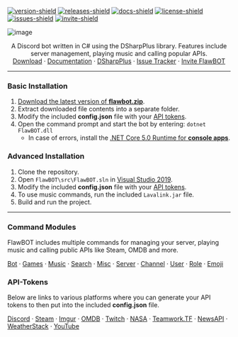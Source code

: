 <!-- BADGES -->
[![version-shield]][releases-link]
[![releases-shield]][releases-link]
[![docs-shield]][docs-link]
[![license-shield]][license-link]
[![issues-shield]][issues-link]
[![invite-shield]][invite-link]

![image](https://user-images.githubusercontent.com/6818236/133937428-8f74b640-52f9-4291-bf42-62929c9938a0.png)
<p align="center">
  <p align="center">
    A Discord bot written in C# using the DSharpPlus library. Features include server management, playing music and calling popular APIs.
    <br />
    <a href="https://github.com/CriticalFlaw/FlawBOT/releases/latest">Download</a>
    ·
    <a href="https://www.flawbot.criticalflaw.ca/">Documentation</a>
    ·
    <a href="https://github.com/DSharpPlus/DSharpPlus">DSharpPlus</a>
    ·
    <a href="https://github.com/CriticalFlaw/TF2HUD.Editor/issues">Issue Tracker</a>
    ·
    <a href="https://discordapp.com/oauth2/authorize?client_id=339833029013012483&scope=bot&permissions=66186303">Invite FlawBOT</a>
  </p>
</p>

<!-- MARKDOWN LINKS -->
[version-shield]: https://img.shields.io/github/release/CriticalFlaw/FlawBOT.svg?style=flat-square
[releases-shield]: https://img.shields.io/github/downloads/criticalflaw/flawbot/total?style=flat-square
[releases-link]: https://github.com/CriticalFlaw/FlawBOT/releases/latest
[docs-shield]: https://readthedocs.org/projects/flawbot/badge/?version=latest&style=flat-square
[docs-link]: https://www.flawbot.criticalflaw.ca/
[license-shield]: https://img.shields.io/github/license/CriticalFlaw/FlawBOT?style=flat-square
[license-link]: https://github.com/CriticalFlaw/FlawBOT/blob/master/.github/LICENSE
[issues-shield]: https://img.shields.io/github/issues/CriticalFlaw/FlawBOT?style=flat-square
[issues-link]: https://github.com/CriticalFlaw/FlawBOT/issues
[invite-shield]: https://img.shields.io/badge/Discord-invite-7289da.svg?style=flat-square&logo=discord
[invite-link]: https://discordapp.com/oauth2/authorize?client_id=339833029013012483&scope=bot&permissions=66186303
[tokens-link]: https://www.flawbot.criticalflaw.ca/tokens/
[runtime-link]: https://dotnet.microsoft.com/download/dotnet/5.0/runtime

---
                                                           
### Basic Installation
1. [Download the latest version of **flawbot.zip**][releases-link].
2. Extract downloaded file contents into a separate folder.
3. Modify the included **config.json** file with your [API tokens](#API-Tokens).
4. Open the command prompt and start the bot by entering: `dotnet FlawBOT.dll`
   * In case of errors, install the [.NET Core 5.0 Runtime for **console apps**][runtime-link].

### Advanced Installation
1. Clone the repository.
2. Open `FlawBOT\src\FlawBOT.sln` in [Visual Studio 2019][vs-link].
3. Modify the included **config.json** file with your [API tokens](#API-Tokens).
4. To use music commands, run the included `Lavalink.jar` file.
5. Build and run the project.

---

### Command Modules
FlawBOT includes multiple commands for managing your server, playing music and calling public APIs like Steam, OMDB and more.
<p align="east">
    <a href="https://www.flawbot.criticalflaw.ca/cmd/bot/">Bot</a>
    ·
    <a href="https://www.flawbot.criticalflaw.ca/cmd/games/">Games</a>
    ·
    <a href="https://www.flawbot.criticalflaw.ca/cmd/role/music/">Music</a>
    ·
    <a href="https://www.flawbot.criticalflaw.ca/cmd/search/">Search</a>
    ·
    <a href="https://www.flawbot.criticalflaw.ca/cmd/role/misc/">Misc</a>
    ·
    <a href="https://www.flawbot.criticalflaw.ca/cmd/server/">Server</a>
    ·
    <a href=https://www.flawbot.criticalflaw.ca/cmd/channel/">Channel</a>
    ·
    <a href="https://www.flawbot.criticalflaw.ca/cmd/user/">User</a>
    ·
    <a href="https://www.flawbot.criticalflaw.ca/cmd/role/">Role</a>
    ·
    <a href="https://www.flawbot.criticalflaw.ca/cmd/emoji/">Emoji</a>
  </p>
</p>

### API-Tokens
Below are links to various platforms where you can generate your API tokens to then put into the included **config.json** file.
<p align="east">
    <a href="https://discordapp.com/developers/applications/me">Discord</a>
    ·
    <a href="https://steamcommunity.com/dev/apikey">Steam</a>
    ·
    <a href="https://api.imgur.com/oauth2/addclient">Imgur</a>
    ·
    <a href="http://www.omdbapi.com/apikey.aspx">OMDB</a>
    ·
    <a href="https://dev.twitch.tv/dashboard/apps/create">Twitch</a>
    ·
    <a href="https://api.nasa.gov/">NASA</a>
    ·
    <a href="https://github.com/teamworktf/website_api">Teamwork.TF</a>
    ·
    <a href="https://newsapi.org/">NewsAPI</a>
    ·
    <a href="https://weatherstack.com/">WeatherStack</a>
    ·
    <a href="https://console.cloud.google.com/projectselector/apis/credentials">YouTube</a>
  </p>
</p>

<!-- MARKDOWN LINKS -->
                                                                               
[banner-image]: https://i.imgur.com/YlbST5I.jpg
[version-badge]: https://img.shields.io/github/release/CriticalFlaw/FlawBOT.svg
[build-badge]: https://ci.appveyor.com/api/projects/status/6hw48u0v6muwxvvo?svg=true
[build-link]: https://ci.appveyor.com/project/CriticalFlaw/flawbot
[quality-badge]: https://api.codacy.com/project/badge/Grade/1747be5dd35645369b747b81cc86701c
[quality-link]: https://www.codacy.com/app/CriticalFlaw/FlawBOT?utm_source=github.com&amp;utm_medium=referral&amp;utm_content=CriticalFlaw/FlawBOT&amp;utm_campaign=Badge_Grade
[dsharp-link]: https://github.com/DSharpPlus/DSharpPlus
[docs-link]: https://flawbot.criticalflaw.ca/
[invite-link]: https://discordapp.com/oauth2/authorize?client_id=339833029013012483&scope=bot&permissions=66186303
[clone-link]: https://github.com/CriticalFlaw/FlawBOT/archive/master.zip
[vs-link]: https://visualstudio.microsoft.com/
[lava-link]: https://github.com/Frederikam/Lavalink#requirements
[java-link]: https://www.oracle.com/java/technologies/javase-jdk13-downloads.html

